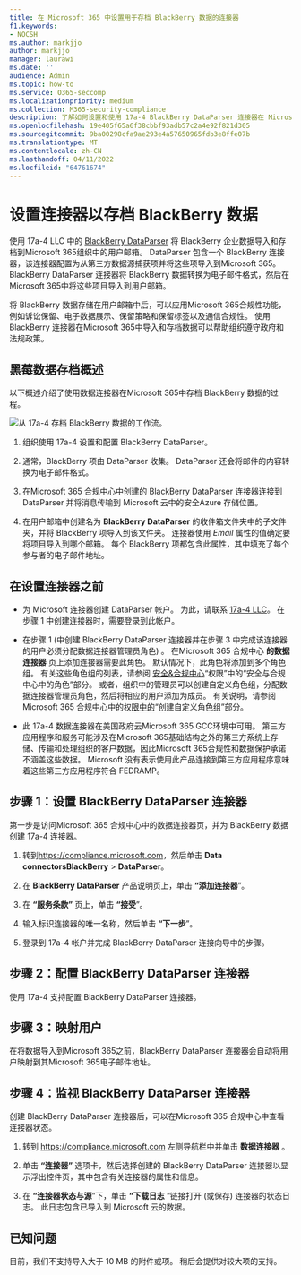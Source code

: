 ```yaml
---
title: 在 Microsoft 365 中设置用于存档 BlackBerry 数据的连接器
f1.keywords:
- NOCSH
ms.author: markjjo
author: markjjo
manager: laurawi
ms.date: ''
audience: Admin
ms.topic: how-to
ms.service: O365-seccomp
ms.localizationpriority: medium
ms.collection: M365-security-compliance
description: 了解如何设置和使用 17a-4 BlackBerry DataParser 连接器在 Microsoft 365 中导入和存档 BlackBerry 数据。
ms.openlocfilehash: 19e405f65a6f38cbbf93adb57c2a4e92f821d305
ms.sourcegitcommit: 9ba00298cfa9ae293e4a57650965fdb3e8ffe07b
ms.translationtype: MT
ms.contentlocale: zh-CN
ms.lasthandoff: 04/11/2022
ms.locfileid: "64761674"
---
```

# <a name="set-up-a-connector-to-archive-blackberry-data"></a>设置连接器以存档 BlackBerry 数据

使用 17a-4 LLC 中的 [BlackBerry DataParser](https://www.17a-4.com/BlackBerry-dataparser/) 将 BlackBerry 企业数据导入和存档到Microsoft 365组织中的用户邮箱。 DataParser 包含一个 BlackBerry 连接器，该连接器配置为从第三方数据源捕获项并将这些项导入到Microsoft 365。 BlackBerry DataParser 连接器将 BlackBerry 数据转换为电子邮件格式，然后在Microsoft 365中将这些项目导入到用户邮箱。

将 BlackBerry 数据存储在用户邮箱中后，可以应用Microsoft 365合规性功能，例如诉讼保留、电子数据展示、保留策略和保留标签以及通信合规性。 使用 BlackBerry 连接器在Microsoft 365中导入和存档数据可以帮助组织遵守政府和法规政策。

## <a name="overview-of-archiving-blackberry-data"></a>黑莓数据存档概述

以下概述介绍了使用数据连接器在Microsoft 365中存档 BlackBerry 数据的过程。

![从 17a-4 存档 BlackBerry 数据的工作流。](../media/BlackBerryDataParserConnectorWorkflow.png)

1. 组织使用 17a-4 设置和配置 BlackBerry DataParser。

2. 通常，BlackBerry 项由 DataParser 收集。 DataParser 还会将邮件的内容转换为电子邮件格式。

3. 在Microsoft 365 合规中心中创建的 BlackBerry DataParser 连接器连接到 DataParser 并将消息传输到 Microsoft 云中的安全Azure 存储位置。

4. 在用户邮箱中创建名为 **BlackBerry DataParser** 的收件箱文件夹中的子文件夹，并将 BlackBerry 项导入到该文件夹。 连接器使用 *Email* 属性的值确定要将项目导入到哪个邮箱。 每个 BlackBerry 项都包含此属性，其中填充了每个参与者的电子邮件地址。

## <a name="before-you-set-up-a-connector"></a>在设置连接器之前

- 为 Microsoft 连接器创建 DataParser 帐户。 为此，请联系 [17a-4 LLC](https://www.17a-4.com/contact/)。 在步骤 1 中创建连接器时，需要登录到此帐户。

- 在步骤 1 (中创建 BlackBerry DataParser 连接器并在步骤 3 中完成该连接器的用户必须分配数据连接器管理员角色) 。 在Microsoft 365 合规中心 **的数据连接器** 页上添加连接器需要此角色。 默认情况下，此角色将添加到多个角色组。 有关这些角色组的列表，请参阅 [安全&合规中心](../security/office-365-security/permissions-in-the-security-and-compliance-center.md#roles-in-the-security--compliance-center)“权限”中的“安全与合规中心中的角色”部分。 或者，组织中的管理员可以创建自定义角色组，分配数据连接器管理员角色，然后将相应的用户添加为成员。 有关说明，请参阅Microsoft 365 合规中心中的权[限中的](microsoft-365-compliance-center-permissions.md#create-a-custom-role-group)“创建自定义角色组”部分。

- 此 17a-4 数据连接器在美国政府云Microsoft 365 GCC环境中可用。 第三方应用程序和服务可能涉及在Microsoft 365基础结构之外的第三方系统上存储、传输和处理组织的客户数据，因此Microsoft 365合规性和数据保护承诺不涵盖这些数据。 Microsoft 没有表示使用此产品连接到第三方应用程序意味着这些第三方应用程序符合 FEDRAMP。

## <a name="step-1-set-up-a-blackberry-dataparser-connector"></a>步骤 1：设置 BlackBerry DataParser 连接器

第一步是访问Microsoft 365 合规中心中的数据连接器页，并为 BlackBerry 数据创建 17a-4 连接器。

1. 转到<https://compliance.microsoft.com>，然后单击 **Data connectorsBlackBerry** >  **DataParser**。

2. 在 **BlackBerry DataParser** 产品说明页上，单击 **“添加连接器**”。

3. 在 **“服务条款”** 页上，单击 **“接受**”。

4. 输入标识连接器的唯一名称，然后单击 **“下一步**”。

5. 登录到 17a-4 帐户并完成 BlackBerry DataParser 连接向导中的步骤。

## <a name="step-2-configure-the-blackberry-dataparser-connector"></a>步骤 2：配置 BlackBerry DataParser 连接器

使用 17a-4 支持配置 BlackBerry DataParser 连接器。

## <a name="step-3-map-users"></a>步骤 3：映射用户

在将数据导入到Microsoft 365之前，BlackBerry DataParser 连接器会自动将用户映射到其Microsoft 365电子邮件地址。

## <a name="step-4-monitor-the-blackberry-dataparser-connector"></a>步骤 4：监视 BlackBerry DataParser 连接器

创建 BlackBerry DataParser 连接器后，可以在Microsoft 365 合规中心中查看连接器状态。

1. 转到 <https://compliance.microsoft.com> 左侧导航栏中并单击 **数据连接器** 。

2. 单击 **“连接器”** 选项卡，然后选择创建的 BlackBerry DataParser 连接器以显示浮出控件页，其中包含有关连接器的属性和信息。

3. 在 **“连接器状态与源**”下，单击 **“下载日志** ”链接打开 (或保存) 连接器的状态日志。 此日志包含已导入到 Microsoft 云的数据。

## <a name="known-issues"></a>已知问题

目前，我们不支持导入大于 10 MB 的附件或项。 稍后会提供对较大项的支持。